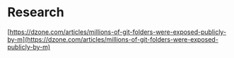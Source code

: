 # Research

[https://dzone.com/articles/millions-of-git-folders-were-exposed-publicly-by-m](https://dzone.com/articles/millions-of-git-folders-were-exposed-publicly-by-m)
